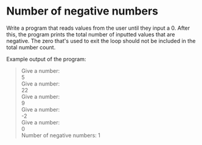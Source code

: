 # Number of negative numbers
Write a program that reads values from the user until they input a 0. After this, the program prints the total number of inputted values that are negative. The zero that's used to exit the loop should not be included in the total number count.

Example output of the program:

> Give a number: <br>
5 <br>
Give a number: <br>
22 <br>
Give a number: <br>
9 <br>
Give a number: <br>
-2 <br>
Give a number: <br>
0 <br>
Number of negative numbers: 1